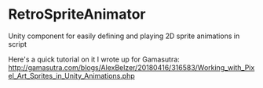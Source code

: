 # RetroSpriteAnimator
Unity component for easily defining and playing 2D sprite animations in script

Here's a quick tutorial on it I wrote up for Gamasutra:
http://gamasutra.com/blogs/AlexBelzer/20180416/316583/Working_with_Pixel_Art_Sprites_in_Unity_Animations.php
